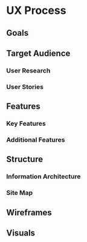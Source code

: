 # UX Process

## Goals

## Target Audience

### User Research

### User Stories

## Features

### Key Features

### Additional Features

## Structure

### Information Architecture

### Site Map

## Wireframes

## Visuals